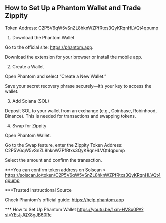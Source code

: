## How to Set Up a Phantom Wallet and Trade Zippity

Token Address: C2P5V6qW5vSnZL8hknWZPfRtxs3QyKRqnHLVQt4qpump

1. Download the Phantom Wallet

Go to the official site: https://phantom.app.

Download the extension for your browser or install the mobile app.


2. Create a Wallet

Open Phantom and select “Create a New Wallet.”

Save your secret recovery phrase securely—it’s your key to access the wallet.


3. Add Solana (SOL)

Deposit SOL to your wallet from an exchange (e.g., Coinbase, Robinhood, Binance). This is needed for transactions and swapping tokens.


4. Swap for Zippity

Open Phantom Wallet.

Go to the Swap feature, enter the Zippity Token Address: C2P5V6qW5vSnZL8hknWZPfRtxs3QyKRqnHLVQt4qpump  

Select the amount and confirm the transaction.

***You can confirm token address on Solscan > https://solscan.io/token/C2P5V6qW5vSnZL8hknWZPfRtxs3QyKRqnHLVQt4qpump

***Trusted Instructional Source

Check Phantom's official guide: https://help.phantom.app

*** How to Set Up Phantom Wallet 
https://youtu.be/1xm-HV8u0PA?si=YEtJjJQX8gJB60Re
